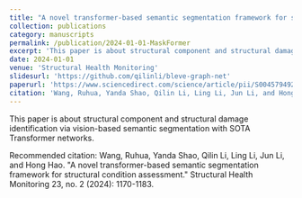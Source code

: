 ```yaml
---
title: "A novel transformer-based semantic segmentation framework for structural condition assessment"
collection: publications
category: manuscripts
permalink: /publication/2024-01-01-MaskFormer
excerpt: 'This paper is about structural component and structural damage identification via vision-based semantic segmentation with SOTA Transformer networks.'
date: 2024-01-01
venue: 'Structural Health Monitoring'
slidesurl: 'https://github.com/qilinli/bleve-graph-net'
paperurl: 'https://www.sciencedirect.com/science/article/pii/S0045794923002183'
citation: 'Wang, Ruhua, Yanda Shao, Qilin Li, Ling Li, Jun Li, and Hong Hao. &quot;A novel transformer-based semantic segmentation framework for structural condition assessment.&quot; Structural Health Monitoring 23, no. 2 (2024): 1170-1183.'
---
```


This paper is about structural component and structural damage identification via vision-based semantic segmentation with SOTA Transformer networks.

Recommended citation: Wang, Ruhua, Yanda Shao, Qilin Li, Ling Li, Jun Li, and Hong Hao. "A novel transformer-based semantic segmentation framework for structural condition assessment." Structural Health Monitoring 23, no. 2 (2024): 1170-1183.